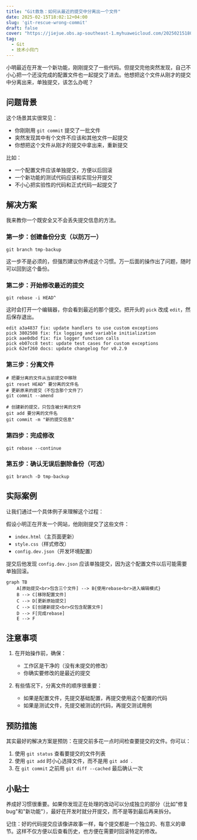 ```yaml
---
title: "Git救急：如何从最近的提交中分离出一个文件"
date: 2025-02-15T18:02:12+04:00
slug: 'git-rescue-wrong-commit'
draft: false
cover: "https://jiejue.obs.ap-southeast-1.myhuaweicloud.com/20250215180523878.webp"
tag:
  - Git
  - 技术小窍门
---
```


小明最近在开发一个新功能，刚刚提交了一些代码。但提交完他突然发现，自己不小心把一个还没完成的配置文件也一起提交了进去。他想把这个文件从刚才的提交中分离出来，单独提交，该怎么办呢？

<!--more-->

## 问题背景

这个场景其实很常见：
- 你刚刚用 `git commit` 提交了一批文件
- 突然发现其中有个文件不应该和其他文件一起提交
- 你想把这个文件从刚才的提交中拿出来，重新提交

比如：
- 一个配置文件应该单独提交，方便以后回滚
- 一个新功能的测试代码应该和实现分开提交
- 不小心把实验性的代码和正式代码一起提交了

## 解决方案

我来教你一个既安全又不会丢失提交信息的方法。

### 第一步：创建备份分支（以防万一）
```fish
git branch tmp-backup
```

这一步不是必须的，但强烈建议你养成这个习惯。万一后面的操作出了问题，随时可以回到这个备份。

### 第二步：开始修改最近的提交
```fish
git rebase -i HEAD^
```
这时会打开一个编辑器，你会看到最近的那个提交。把开头的 `pick` 改成 `edit`，然后保存退出。

```git
edit a3a4837 fix: update handlers to use custom exceptions
pick 3802508 fix: fix logging and variable initialization
pick aae0dbd fix: fix logger function calls
pick eb07cc8 test: update test cases for custom exceptions
pick 62ef260 docs: update changelog for v0.2.9
```

### 第三步：分离文件
```fish
# 把要分离的文件从当前提交中移除
git reset HEAD^ 要分离的文件名
# 更新原来的提交（不包含那个文件了）
git commit --amend

# 创建新的提交，只包含被分离的文件
git add 要分离的文件名
git commit -m "新的提交信息"
```

### 第四步：完成修改
```fish
git rebase --continue
```

### 第五步：确认无误后删除备份（可选）
```fish
git branch -D tmp-backup
```

## 实际案例

让我们通过一个具体例子来理解这个过程：

假设小明正在开发一个网站，他刚刚提交了这些文件：
- `index.html`（主页面更新）
- `style.css`（样式修改）
- `config.dev.json`（开发环境配置）

提交后他发现 `config.dev.json` 应该单独提交，因为这个配置文件以后可能需要单独回滚。

```mermaid
graph TB
    A[原始提交<br>包含三个文件] --> B{使用rebase<br>进入编辑模式}
    B --> C[移除配置文件]
    C --> D[更新原始提交]
    C --> E[创建新提交<br>仅包含配置文件]
    D --> F[完成rebase]
    E --> F
```

## 注意事项

1. 在开始操作前，确保：
   - 工作区是干净的（没有未提交的修改）
   - 你确实要修改的是最近的提交

2. 有些情况下，分离文件的顺序很重要：
   - 如果是配置文件，先提交基础配置，再提交使用这个配置的代码
   - 如果是测试文件，先提交被测试的代码，再提交测试用例

## 预防措施

其实最好的解决方案是预防：在提交前多花一点时间检查要提交的文件。你可以：

1. 使用 `git status` 查看要提交的文件列表
2. 使用 `git add` 时小心选择文件，而不是用 `git add .`
3. 在 `git commit` 之前用 `git diff --cached` 最后确认一次

## 小贴士

养成好习惯很重要。如果你发现正在处理的改动可以分成独立的部分（比如"修复bug"和"新功能"），最好在开发时就分开提交，而不是等到最后再来拆分。

记住：好的代码提交应该像讲故事一样，每个提交都是一个独立的、有意义的章节。这样不仅方便以后查看历史，也方便在需要时回滚特定的修改。
